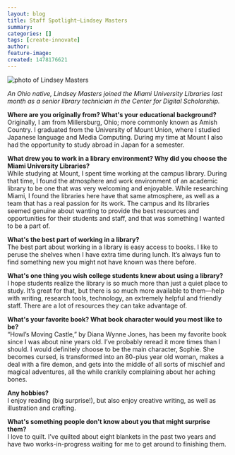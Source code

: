 ```yaml
---
layout: blog
title: Staff Spotlight—Lindsey Masters
summary:
categories: []
tags: [create-innovate]
author:
feature-image:
created: 1478176621
---
```

![photo of Lindsey Masters](/images/post-images/Masters-Lindsey-O32717.jpg)

_An Ohio native, Lindsey Masters joined the Miami University Libraries last month as a senior library technician in the Center for Digital Scholarship._

**Where are you originally from? What's your educational background?**  
Originally, I am from Millersburg, Ohio; more commonly known as Amish Country. I graduated from the University of Mount Union, where I studied Japanese language and Media Computing. During my time at Mount I also had the opportunity to study abroad in Japan for a semester.

**What drew you to work in a library environment? Why did you choose the Miami University Libraries?**  
While studying at Mount, I spent time working at the campus library. During that time, I found the atmosphere and work environment of an academic library to be one that was very welcoming and enjoyable. While researching Miami, I found the libraries here have that same atmosphere, as well as a team that has a real passion for its work. The campus and its libraries seemed genuine about wanting to provide the best resources and opportunities for their students and staff, and that was something I wanted to be a part of.

**What's the best part of working in a library?**  
The best part about working in a library is easy access to books. I like to peruse the shelves when I have extra time during lunch. It’s always fun to find something new you might not have known was there before.

**What's one thing you wish college students knew about using a library?**  
I hope students realize the library is so much more than just a quiet place to study. It’s great for that, but there is so much more available to them—help with writing, research tools, technology, an extremely helpful and friendly staff. There are a lot of resources they can take advantage of.

**What's your favorite book? What book character would you most like to be?**  
“Howl’s Moving Castle,” by Diana Wynne Jones, has been my favorite book since I was about nine years old. I’ve probably reread it more times than I should. I would definitely choose to be the main character, Sophie. She becomes cursed, is transformed into an 80-plus year old woman, makes a deal with a fire demon, and gets into the middle of all sorts of mischief and magical adventures, all the while crankily complaining about her aching bones.

**Any hobbies?**  
I enjoy reading (big surprise!), but also enjoy creative writing, as well as illustration and crafting.

**What's something people don't know about you that might surprise them?**  
I love to quilt. I’ve quilted about eight blankets in the past two years and have two works-in-progress waiting for me to get around to finishing them.
